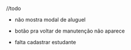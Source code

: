//todo
- não mostra modal de aluguel

- botão pra voltar de manutenção não aparece

- falta cadastrar estudante



<!-- Tarefa:
Usuário: 
  id, 
  nome, 
  e-mail.

Tarefa: 
  id da tarefa, 
  id do usuário, 
  descrição da tarefa, 
  nome do setor,
  prioridade (baixa, média e alta), 
  data de cadastro e 
  status (a fazer, fazendo e pronto) -->